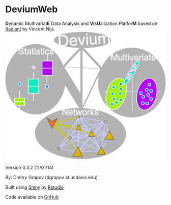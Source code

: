 DeviumWeb
=========
<b>D</b>ynamic Multivariat<b>E</b> Data Analysis and <b>VI</b>s<b>U</b>alization Platfor<b>M</b> based on [Radiant](https://github.com/mostly-harmless/radiant) by Vincent Nijs.
![logo](tools/help/figures/generic_logo.png)

Version 0.3.2 (11/01/14)

By: Dmitry Grapov (dgrapov at ucdavis.edu)

Built using [Shiny](http://www.rstudio.com/shiny/) by [Rstudio](http://www.rstudio.com/)

Code available on [GitHub](https://github.com/dgrapov/DeviumWeb)

